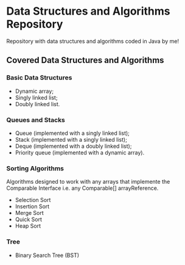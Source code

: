 # Data Structures and Algorithms Repository
Repository with data structures and algorithms coded in Java by me!

## Covered Data Structures and Algorithms

### Basic Data Structures

* Dynamic array;
* Singly linked list;
* Doubly linked list.

### Queues and Stacks

* Queue (implemented with a singly linked list);
* Stack (implemented with a singly linked list);
* Deque (implemented with a doubly linked list);
* Priority queue (implemented with a dynamic array).

### Sorting Algorithms

Algorithms designed to work with any arrays that implemente the Comparable Interface i.e. any Comparable[] arrayReference. 

* Selection Sort
* Insertion Sort
* Merge Sort
* Quick Sort
* Heap Sort

### Tree

* Binary Search Tree (BST)
